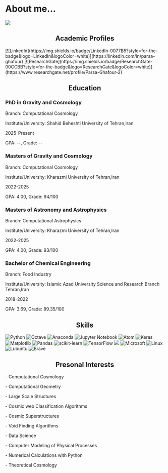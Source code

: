 # About me...

<img align="center" src="https://github.com/parsa-ghafour/parsa-ghafour/assets/139039835/17a210f3-b409-456e-bc1d-4c1e20b63a56">
<h2 align="center">Academic Profiles</h2>
[![LinkedIn](https://img.shields.io/badge/LinkedIn-0077B5?style=for-the-badge&logo=LinkedIn&logoColor=white)](https://linkedin.com/in/parsa-ghafour) 
[![ResearchGate](https://img.shields.io/badge/ResearchGate-00CCBB?style=for-the-badge&logo=ResearchGate&logoColor=white)](https://www.researchgate.net/profile/Parsa-Ghafour-2)
<h2 align="center">Education</h2>
<h3>PhD in Gravity and Cosmology</h3>
<p>Branch: Computational Cosmology</p>
<p>Institute/University: Shahid Beheshti University of Tehran,Iran</p>
<p>2025-Present</p>
<p>GPA: --, Grade: -- </p>
<h3>Masters of Gravity and Cosmology</h3>
<p>Branch: Computational Cosmology</p>
<p>Institute/University: Kharazmi University of Tehran,Iran</p>
<p>2022-2025</p>
<p>GPA: 4.00, Grade: 94/100 </p>
<h3>Masters of Astronomy and Astrophysics</h3>
<p>Branch: Computational Astrophysics</p>
<p>Institute/University: Kharazmi University of Tehran,Iran</p>
<p>2022-2025</p>
<p>GPA: 4.00, Grade: 93/100 </p>
<h3>Bachelor of Chemical Engineering</h3>
<p>Branch: Food Industry</p>
<p>Institute/University: Islamic Azad University Science and Research Branch Tehran,Iran</p>
<p>2018-2022</p>
<p>GPA: 3.69, Grade: 89.35/100 </p>
<h2 align="center">Skills</h2>

![Python](https://img.shields.io/badge/python-3670A0?style=for-the-badge&logo=python&logoColor=ffdd54) ![Octave](https://img.shields.io/badge/OCTAVE-darkblue?style=for-the-badge&logo=octave&logoColor=fcd683) ![Anaconda](https://img.shields.io/badge/Anaconda-%2344A833.svg?style=for-the-badge&logo=anaconda&logoColor=white) ![Jupyter Notebook](https://img.shields.io/badge/jupyter-%23FA0F00.svg?style=for-the-badge&logo=jupyter&logoColor=white) ![Atom](https://img.shields.io/badge/Atom-%2366595C.svg?style=for-the-badge&logo=atom&logoColor=white) ![Keras](https://img.shields.io/badge/Keras-%23D00000.svg?style=for-the-badge&logo=Keras&logoColor=white) ![Matplotlib](https://img.shields.io/badge/Matplotlib-%23ffffff.svg?style=for-the-badge&logo=Matplotlib&logoColor=black) ![Pandas](https://img.shields.io/badge/pandas-%23150458.svg?style=for-the-badge&logo=pandas&logoColor=white) ![scikit-learn](https://img.shields.io/badge/scikit--learn-%23F7931E.svg?style=for-the-badge&logo=scikit-learn&logoColor=white) ![TensorFlow](https://img.shields.io/badge/TensorFlow-%23FF6F00.svg?style=for-the-badge&logo=TensorFlow&logoColor=white) <img src="https://img.shields.io/badge/numpy%20-%23013243.svg?&style=for-the-badge&logo=numpy&logoColor=white" /> ![Microsoft](https://img.shields.io/badge/Microsoft-0078D4?style=for-the-badge&logo=microsoft&logoColor=white) ![Linux](https://img.shields.io/badge/Linux-FCC624?style=for-the-badge&logo=linux&logoColor=black) ![Lubuntu](https://img.shields.io/badge/-Lubuntu-%230065C2?style=for-the-badge&logo=lubuntu&logoColor=white) ![Brave](https://a11ybadges.com/badge?logo=brave)
<h2 align="center">Presonal Interests</h2>
<p>- Computational Cosmology</p>
<p>- Computational Geometry</p>
<p>- Large Scale Structures</p>
<p>- Cosmic web Classification Algorithms</p>
<p>- Cosmic Superstructures</p>
<p>- Void Finding Algorithms</p>
<p>- Data Science</p>
<p>- Computer Modeling of Physical Processes</p>
<p>- Numerical Calculations with Python</p>
<p>- Theoretical Cosmology</p>
